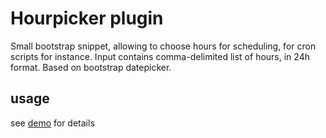 Hourpicker plugin
====

Small bootstrap snippet, allowing to choose hours for scheduling, for cron scripts for instance. 
Input contains comma-delimited list of hours, in 24h format.
Based on bootstrap datepicker.

usage
---

see [demo](http://justthefish.github.io/bootstrap-hourpicker/) for details

